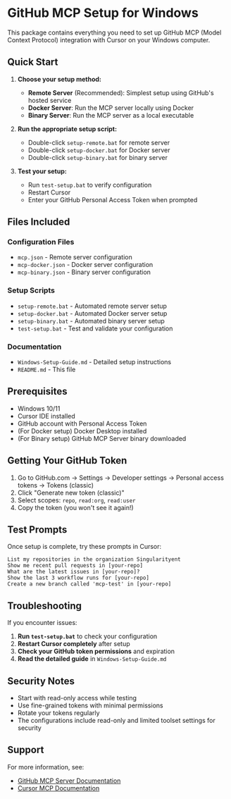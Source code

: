 # GitHub MCP Setup for Windows

This package contains everything you need to set up GitHub MCP (Model Context Protocol) integration with Cursor on your Windows computer.

## Quick Start

1. **Choose your setup method:**
   - **Remote Server** (Recommended): Simplest setup using GitHub's hosted service
   - **Docker Server**: Run the MCP server locally using Docker
   - **Binary Server**: Run the MCP server as a local executable

2. **Run the appropriate setup script:**
   - Double-click `setup-remote.bat` for remote server
   - Double-click `setup-docker.bat` for Docker server  
   - Double-click `setup-binary.bat` for binary server

3. **Test your setup:**
   - Run `test-setup.bat` to verify configuration
   - Restart Cursor
   - Enter your GitHub Personal Access Token when prompted

## Files Included

### Configuration Files
- `mcp.json` - Remote server configuration
- `mcp-docker.json` - Docker server configuration  
- `mcp-binary.json` - Binary server configuration

### Setup Scripts
- `setup-remote.bat` - Automated remote server setup
- `setup-docker.bat` - Automated Docker server setup
- `setup-binary.bat` - Automated binary server setup
- `test-setup.bat` - Test and validate your configuration

### Documentation
- `Windows-Setup-Guide.md` - Detailed setup instructions
- `README.md` - This file

## Prerequisites

- Windows 10/11
- Cursor IDE installed
- GitHub account with Personal Access Token
- (For Docker setup) Docker Desktop installed
- (For Binary setup) GitHub MCP Server binary downloaded

## Getting Your GitHub Token

1. Go to GitHub.com → Settings → Developer settings → Personal access tokens → Tokens (classic)
2. Click "Generate new token (classic)"
3. Select scopes: `repo`, `read:org`, `read:user`
4. Copy the token (you won't see it again!)

## Test Prompts

Once setup is complete, try these prompts in Cursor:

```
List my repositories in the organization Singularityent
Show me recent pull requests in [your-repo]
What are the latest issues in [your-repo]?
Show the last 3 workflow runs for [your-repo]
Create a new branch called 'mcp-test' in [your-repo]
```

## Troubleshooting

If you encounter issues:

1. **Run `test-setup.bat`** to check your configuration
2. **Restart Cursor completely** after setup
3. **Check your GitHub token permissions** and expiration
4. **Read the detailed guide** in `Windows-Setup-Guide.md`

## Security Notes

- Start with read-only access while testing
- Use fine-grained tokens with minimal permissions
- Rotate your tokens regularly
- The configurations include read-only and limited toolset settings for security

## Support

For more information, see:
- [GitHub MCP Server Documentation](https://github.com/github/github-mcp-server)
- [Cursor MCP Documentation](https://cursor.sh/docs/mcp)
